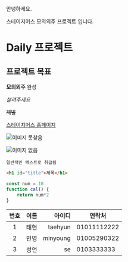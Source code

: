 안녕하세요.

스테이지어스 모의외주 프로젝트 입니다.

# Daily 프로젝트

## 프로젝트 목표

**모의외주** 완성

*살려주세요*

~~제발~~

[스테이지어스 홈페이지](https://stageus.co.kr)

![이미지 못찾음](https://www.stageus.co.kr/img/stageus_logo_white.png)

![이미지 없음](/img/introduce.png)

```
일반적인 텍스트로 취급됨
```

```html
<h1 id="title">제목</h1>
```

```js
const num = 10
function cal() {
    return num*2
}
```

|번호|이름|아이디|연락처|
|:-:|---|--:|---|
|1|태현|taehyun|01011112222|
|2|민영|minyoung|01005290322|
|3|성언|se|0103333333|